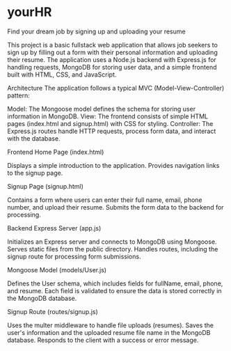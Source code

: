 # yourHR
Find your dream job by signing up and uploading your resume




This project is a basic fullstack web application that allows job seekers to sign up by filling out a form with their personal information and uploading their resume. The application uses a Node.js backend with Express.js for handling requests, MongoDB for storing user data, and a simple frontend built with HTML, CSS, and JavaScript.

Architecture
The application follows a typical MVC (Model-View-Controller) pattern:

Model: The Mongoose model defines the schema for storing user information in MongoDB.
View: The frontend consists of simple HTML pages (index.html and signup.html) with CSS for styling.
Controller: The Express.js routes handle HTTP requests, process form data, and interact with the database.


Frontend
Home Page (index.html)

Displays a simple introduction to the application.
Provides navigation links to the signup page.


Signup Page (signup.html)

Contains a form where users can enter their full name, email, phone number, and upload their resume.
Submits the form data to the backend for processing.



Backend
Express Server (app.js)

Initializes an Express server and connects to MongoDB using Mongoose.
Serves static files from the public directory.
Handles routes, including the signup route for processing form submissions.


Mongoose Model (models/User.js)

Defines the User schema, which includes fields for fullName, email, phone, and resume.
Each field is validated to ensure the data is stored correctly in the MongoDB database.


Signup Route (routes/signup.js)

Uses the multer middleware to handle file uploads (resumes).
Saves the user's information and the uploaded resume file name in the MongoDB database.
Responds to the client with a success or error message.
